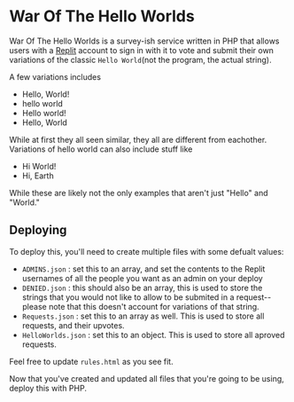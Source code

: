 # War Of The Hello Worlds
War Of The Hello Worlds is a survey-ish service written in PHP that allows users with a [Replit](https://replit.com) account to sign in with it to vote and submit their own variations of the classic `Hello World`(not the program, the actual string).

A few variations includes
* Hello, World!
* hello world
* Hello world!
* Hello, World

While at first they all seen similar, they all are different from eachother. Variations of hello world can also include stuff like
* Hi World!
* Hi, Earth

While these are likely not the only examples that aren't just "Hello" and "World."

## Deploying
To deploy this, you'll need to create multiple files with some defualt values:
* `ADMINS.json` : set this to an array, and set the contents to the Replit usernames of all the people you want as an admin on your deploy
* `DENIED.json` : this should also be an array, this is used to store the strings that you would not like to allow to be submited in a request--please note that this doesn't account for variations of that string.
* `Requests.json` : set this to an array as well. This is used to store all requests, and their upvotes.
* `HelloWorlds.json` : set this to an object. This is used to store all aproved requests.

Feel free to update `rules.html` as you see fit.

Now that you've created and updated all files that you're going to be using, deploy this with PHP.